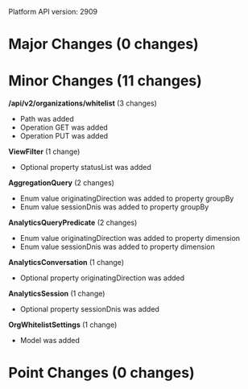 Platform API version: 2909


# Major Changes (0 changes)


# Minor Changes (11 changes)

**/api/v2/organizations/whitelist** (3 changes)

* Path was added
* Operation GET was added
* Operation PUT was added

**ViewFilter** (1 change)

* Optional property statusList was added

**AggregationQuery** (2 changes)

* Enum value originatingDirection was added to property groupBy
* Enum value sessionDnis was added to property groupBy

**AnalyticsQueryPredicate** (2 changes)

* Enum value originatingDirection was added to property dimension
* Enum value sessionDnis was added to property dimension

**AnalyticsConversation** (1 change)

* Optional property originatingDirection was added

**AnalyticsSession** (1 change)

* Optional property sessionDnis was added

**OrgWhitelistSettings** (1 change)

* Model was added


# Point Changes (0 changes)
